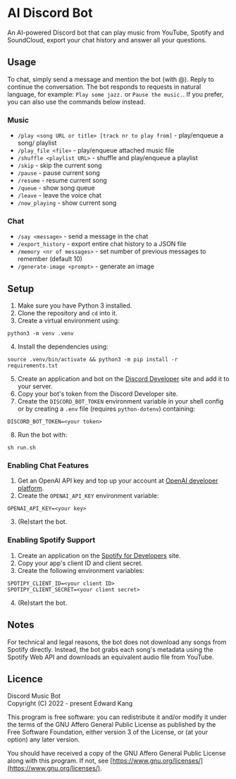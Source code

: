 # AI Discord Bot

An AI-powered Discord bot that can play music from YouTube, Spotify and 
SoundCloud, export your chat history and answer all your questions.

## Usage

To chat, simply send a message and mention the bot (with @). Reply to continue 
the conversation. The bot responds to requests in natural language, for 
example: `Play some jazz.` or `Pause the music.`. If you prefer, you can also 
use the commands below instead.

### Music

- `/play <song URL or title> [track nr to play from]` - play/enqueue a song/
playlist
- `/play_file <file>` - play/enqueue attached music file
- `/shuffle <playlist URL>` - shuffle and play/enqueue a playlist
- `/skip` - skip the current song
- `/pause` - pause current song
- `/resume` - resume current song
- `/queue` - show song queue
- `/leave` - leave the voice chat
- `/now_playing` - show current song

### Chat

- `/say <message>` - send a message in the chat
- `/export_history` - export entire chat history to a JSON file
- `/memory <nr of messages>` - set number of previous messages to remember 
(default 10)
- `/generate-image <prompt>` - generate an image

## Setup

1. Make sure you have Python 3 installed.
2. Clone the repository and `cd` into it.
3. Create a virtual environment using:

```
python3 -m venv .venv
```

4. Install the dependencies using:

```
source .venv/bin/activate && python3 -m pip install -r requirements.txt
```

5. Create an application and bot on the
 [Discord Developer](https://discord.com/developers) site and add it to your
 server.
6. Copy your bot's token from the Discord Developer site.
7. Create the `DISCORD_BOT_TOKEN` environment variable in your shell config or
 by creating a `.env` file (requires `python-dotenv`) containing:

```
DISCORD_BOT_TOKEN=<your token>
```

8. Run the bot with:

```
sh run.sh
```

### Enabling Chat Features

1. Get an OpenAI API key and top up your account at 
[OpenAI developer platform](https://platform.openai.com/).
2. Create the `OPENAI_API_KEY` environment variable:

```
OPENAI_API_KEY=<your key>
```
3. (Re)start the bot.

### Enabling Spotify Support

1. Create an application on the 
 [Spotify for Developers](https://developer.spotify.com/) site.
2. Copy your app's client ID and client secret.
3. Create the following environment variables:

```
SPOTIPY_CLIENT_ID=<your client ID>
SPOTIPY_CLIENT_SECRET=<your client secret>
```

4. (Re)start the bot.

## Notes

For technical and legal reasons, the bot does not download any songs from
 Spotify directly. Instead, the bot grabs each song's metadata using the
 Spotify Web API and downloads an equivalent audio file from YouTube.

## Licence

Discord Music Bot  
Copyright (C) 2022 - present Edward Kang

This program is free software: you can redistribute it and/or modify
it under the terms of the GNU Affero General Public License as
published by the Free Software Foundation, either version 3 of the
License, or (at your option) any later version.

You should have received a copy of the GNU Affero General Public License
along with this program. If not, see
[https://www.gnu.org/licenses/](https://www.gnu.org/licenses/).
